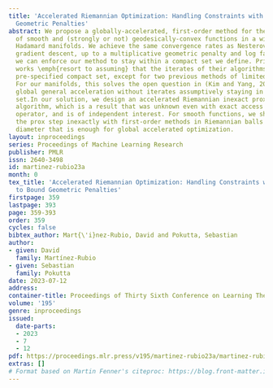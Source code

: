 ```yaml
---
title: 'Accelerated Riemannian Optimization: Handling Constraints with a Prox to Bound
  Geometric Penalties'
abstract: We propose a globally-accelerated, first-order method for the optimization
  of smooth and (strongly or not) geodesically-convex functions in a wide class of
  Hadamard manifolds. We achieve the same convergence rates as Nesterov’s accelerated
  gradient descent, up to a multiplicative geometric penalty and log factors.  Crucially,
  we can enforce our method to stay within a compact set we define. Prior fully accelerated
  works \emph{resort to assuming} that the iterates of their algorithms stay in some
  pre-specified compact set, except for two previous methods of limited applicability.
  For our manifolds, this solves the open question in (Kim and Yang, 2022) about obtaining
  global general acceleration without iterates assumptively staying in the feasible
  set.In our solution, we design an accelerated Riemannian inexact proximal point
  algorithm, which is a result that was unknown even with exact access to the proximal
  operator, and is of independent interest. For smooth functions, we show we can implement
  the prox step inexactly with first-order methods in Riemannian balls of certain
  diameter that is enough for global accelerated optimization.
layout: inproceedings
series: Proceedings of Machine Learning Research
publisher: PMLR
issn: 2640-3498
id: martinez-rubio23a
month: 0
tex_title: 'Accelerated Riemannian Optimization: Handling Constraints with a Prox
  to Bound Geometric Penalties'
firstpage: 359
lastpage: 393
page: 359-393
order: 359
cycles: false
bibtex_author: Mart{\'i}nez-Rubio, David and Pokutta, Sebastian
author:
- given: David
  family: Martínez-Rubio
- given: Sebastian
  family: Pokutta
date: 2023-07-12
address: 
container-title: Proceedings of Thirty Sixth Conference on Learning Theory
volume: '195'
genre: inproceedings
issued:
  date-parts:
  - 2023
  - 7
  - 12
pdf: https://proceedings.mlr.press/v195/martinez-rubio23a/martinez-rubio23a.pdf
extras: []
# Format based on Martin Fenner's citeproc: https://blog.front-matter.io/posts/citeproc-yaml-for-bibliographies/
---
```

